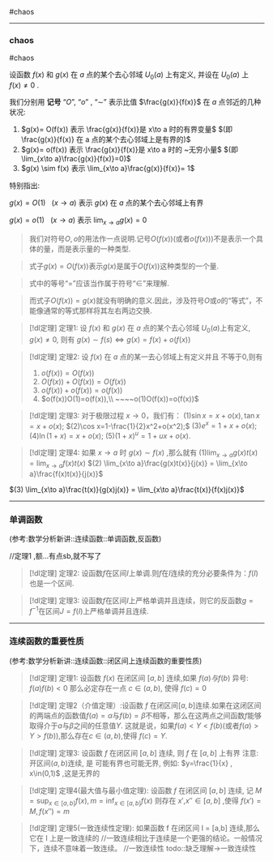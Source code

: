 #chaos 



---
### chaos
#chaos 


设函数 $f(x)$ 和 $g(x)$ 在 $a$  点的某个去心邻域 $U_0(a)$ 上有定义, 并设在 $U_0(a)$ 上 $f(x) \not = 0$ .

我们分别用 **记号**  “$O$”, “$o$” , “$\sim$” 表示比值 $\frac{g(x)}{f(x)}$ 在 $a$ 点邻近的几种状况:

1. $g(x)= O(f(x)) 表示 \frac{g(x)}{f(x)}是 x\to a 时的有界变量$  $(即 \frac{g(x)}{f(x)} 在 a 点的某个去心邻域上是有界的)$
2. $g(x)= o(f(x)) 表示 \frac{g(x)}{f(x)}是 x\to a 时的 ~无穷小量$  $(即\lim_{x\to a}\frac{g(x)}{f(x)}=0)$
3. $g(x) \sim f(x) 表示 \lim_{x\to a}\frac{g(x)}{f(x)}= 1$

特别指出:

$g(x) = O(1) ~~~(x\to a)$ 表示 $g(x)$ 在 $a$ 点的某个去心邻域上有界

$g(x) = o(1) ~~~(x\to a)$ 表示 $\lim_{x\to a} g(x) = 0$

> 我们对符号$O,o$的用法作一点说明.记号$O(f(x))$(或者$o(f(x))$)不是表示一个具体的量，而是表示量的一种类型.

> 式子$g(x)=O(f(x))$表示$g(x)$是属于$O(f(x))$这种类型的一个量.

> 式中的等号“$=$”应该当作属于符号“$∈$”来理解.

> 而式子$O(f(x))=g(x)$就没有明确的意义.因此，涉及符号$O$或$o$的“等式”，不能像通常的等式那样将其左右两边交换.


> [!dl定理] 
> 定理1: 设 $f(x)$ 和 $g(x)$ 在 $a$ 点的某个去心邻域 $U_{0}(a)$上有定义, $g(x) \not = 0$, 则有 $g(x) \sim f(s) \Longleftrightarrow g(x)=f(x)+o(f(x))$

> [!dl定理] 
> 定理2: 设 $f(x)$ 在 $a$ 点的某一去心邻域上有定义并且 不等于0,则有 
> 1. $o(f(x)) = O(f(x))$ 
> 2. $O(f(x))+O(f(x))=O(f(x))$ 
> 3. $o(f(x)) + o(f(x)) =o(f(x))$ 
> 4. $o(f(x))O(1)=o(f(x)),\\ ~~~~o(1)O(f(x))=o(f(x))$

> [!dl定理] 
> 定理3: 对于极限过程 $x→0$，我们有： 
> $(1)\sin x=x+o(x), \tan x=x+o(x);$ 
> $(2)\cos x=1-\frac{1}{2}x^2+o(x^2);$ 
> $(3) e^x = 1+x+o(x);$ 
> $(4) \ln (1+x)=x+o(x);$ 
> $(5)(1+x)^u=1+ux+o(x).$

> [!dl定理] 
> 定理4: 如果 $x\to a$ 时 $g(x)\sim f(x)$ ,那么就有
$(1) \lim_{x\to a} g(x)t(x) = \lim_{x\to a}f(x)t(x)$
$(2) \lim_{x\to a}\frac{g(x)t(x)}{j(x)} = \lim_{x\to a}\frac{f(x)t(x)}{j(x)}$

$(3) \lim_{x\to a}\frac{t(x)}{g(x)j(x)} = \lim_{x\to a}\frac{t(x)}{f(x)j(x)}$

---
### 单调函数
(参考:数学分析新讲::连续函数::单调函数,反函数)

//定理1 ,额…有点sb,就不写了

> [!dl定理] 
> 定理2: 设函数$f$在区间$I$上单调.则$f$在$I$连续的充分必要条件为：$f(I)$也是一个区间.

> [!dl定理] 
> 定理3: 设函数$f$在区间$I$上严格单调并且连续，则它的反函数$g=f^{-1}$在区间$J=f(I)$上严格单调并且连续.


---
### 连续函数的重要性质 
(参考:数学分析新讲::连续函数::闭区间上连续函数的重要性质)

> [!dl定理] 
> 定理1: 设函数 $f(x)$ 在闭区间 $[a,b]$ 连续,如果 $f(a) 与 f(b)$ 异号:
 $f(a)f(b)<0$
那么必定存在一点 $c \in (a,b)$, 使得 $f(c)=0$

> [!dl定理] 
> 定理2（介值定理）:设函数 $f$ 在闭区间$[a,b]$连续.如果在这闭区间的两端点的函数值$f(a)=α$与$f(b)=β$不相等，那么在这两点之间函数$f$能够取得介于$a$与$β$之间的任意值$Y$.
这就是说，如果$f(a)<Y<f(b)$(或者$f(a)>Y>f(b)$),那么存在$c∈(a,b)$,使得
$f(c)=Y$.

> [!dl定理] 
> 定理3: 设函数 $f$ 在闭区间 $[a,b]$ 连续, 则 $f$ 在 $[a,b]$ 上有界
注意: 开区间$(a,b)$连续, 是 可能有界也可能无界, 例如: $y=\frac{1}{x} , x\in(0,1)$ ,这是无界的

> [!dl定理] 
> 定理4(最大值与最小值定理): 设函数 $f$  在闭区间 $[a,b]$ 连续, 记
$M = \sup_{x\in[a,b]} f(x) , m=\inf_{x\in [a,b]}f(x)$
则存在 $x'$,$x''\in[a,b]$ ,使得 $f(x')=M, f(x'') =m$

> [!dl定理]
> 定理5(一致连续性定理): 如果函数 f 在闭区间 I = [a,b] 连续,那么它在 I 上是一致连续的 //一致连续相比于连续是一个更强的结论。一般情况下，连续不意味着一致连续。 //一致连续性 todo::缺乏理解→一致连续性

